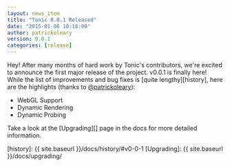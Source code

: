 ```yaml
---
layout: news_item
title: "Tonic 0.0.1 Released"
date: "2015-01-06 10:18:00"
author: patrickoleary
version: 0.0.1
categories: [release]
---
```


Hey! After many months of hard work by Tonic's contributors, we're excited
to announce the first major release of the project. v0.0.1 is finally here! While
the list of improvements and bug fixes is [quite lengthy][history],
here are the highlights (thanks to [@patrickoleary](http://github.com/patrickoleary)):

- WebGL Support
- Dynamic Rendering
- Dynamic Probing

Take a look at the [Upgrading][] page in the docs for more detailed information.

[history]: {{ site.baseurl }}/docs/history/#v0-0-1
[Upgrading]: {{ site.baseurl }}/docs/upgrading/
